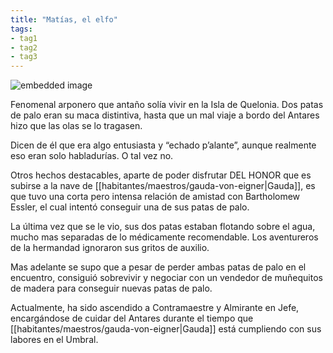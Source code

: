 ```yaml
---
title: "Matías, el elfo"
tags: 
- tag1
- tag2
- tag3
---
```


![embedded image](https://assets.legendkeeper.com/dc8d50df-8c4d-4ea0-ba49-d3e2f838d353.png "Attachment")

Fenomenal arponero que antaño solía vivir en la Isla de Quelonia. Dos patas de palo eran su maca distintiva, hasta que un mal viaje a bordo del Antares hizo que las olas se lo tragasen.

Dicen de él que era algo entusiasta y “echado p’alante”, aunque realmente eso eran solo habladurías. O tal vez no.

Otros hechos destacables, aparte de poder disfrutar DEL HONOR que es subirse a la nave de [[habitantes/maestros/gauda-von-eigner|Gauda]], es que tuvo una corta pero intensa relación de amistad con Bartholomew Essler, el cual intentó conseguir una de sus patas de palo.

La última vez que se le vio, sus dos patas estaban flotando sobre el agua, mucho mas separadas de lo médicamente recomendable. Los aventureros de la hermandad ignoraron sus gritos de auxilio.

Mas adelante se supo que a pesar de perder ambas patas de palo en el encuentro, consiguió sobrevivir y negociar con un vendedor de muñequitos de madera para conseguir nuevas patas de palo.

Actualmente, ha sido ascendido a Contramaestre y Almirante en Jefe, encargándose de cuidar del Antares durante el tiempo que [[habitantes/maestros/gauda-von-eigner|Gauda]] está cumpliendo con sus labores en el Umbral.
